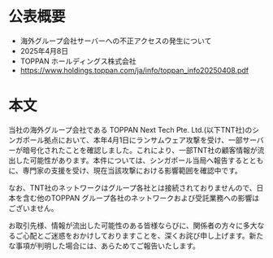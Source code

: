 # 公表概要
- 海外グループ会社サーバーへの不正アクセスの発生について
- 2025年4月8日
- TOPPAN ホールディングス株式会社
- https://www.holdings.toppan.com/ja/info/toppan_info20250408.pdf

# 本文
当社の海外グループ会社である TOPPAN Next Tech Pte. Ltd.(以下TNT社)のシンガポール拠点において、本年4月1日にランサムウェア攻撃を受け、一部サーバーが暗号化されたことを確認しました。これにより、一部TNT社の顧客情報が流出した可能性があります。本件については、シンガポール当局へ報告するとともに、専門家の支援を受け、現在当該攻撃における影響範囲を確認中です。

なお、TNT社のネットワークはグループ各社とは接続されておりませんので、日本を含む他のTOPPAN グループ各社のネットワークおよび受託業務への影響はございません。

お取引先様、情報が流出した可能性のある皆様ならびに、関係者の方々に多大なるご心配とご迷惑をおかけしておりますことを、深くお詫び申し上げます。新たな事項が判明した場合には、あらためてご報告いたします。

